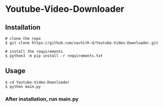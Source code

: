 # Youtube-Video-Downloader

## Installation

```console
# clone the repo
$ git clone https://github.com/sachith-d/Youtube-Video-Downloader.git

# install the requirements
$ python3 -m pip install -r requirements.txt
```
## Usage
```console
$ cd Youtube-Video-Downloader
$ python main.py
```
### After installation, run main.py
